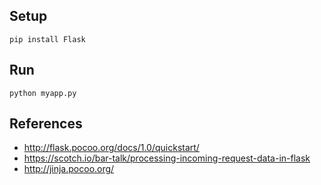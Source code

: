 ## Setup
```
pip install Flask
```

## Run
```
python myapp.py
```

## References
- http://flask.pocoo.org/docs/1.0/quickstart/
- https://scotch.io/bar-talk/processing-incoming-request-data-in-flask
- http://jinja.pocoo.org/